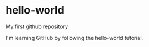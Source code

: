 # hello-world
My first github repository

I'm learning GitHub by following the hello-world tutorial.
